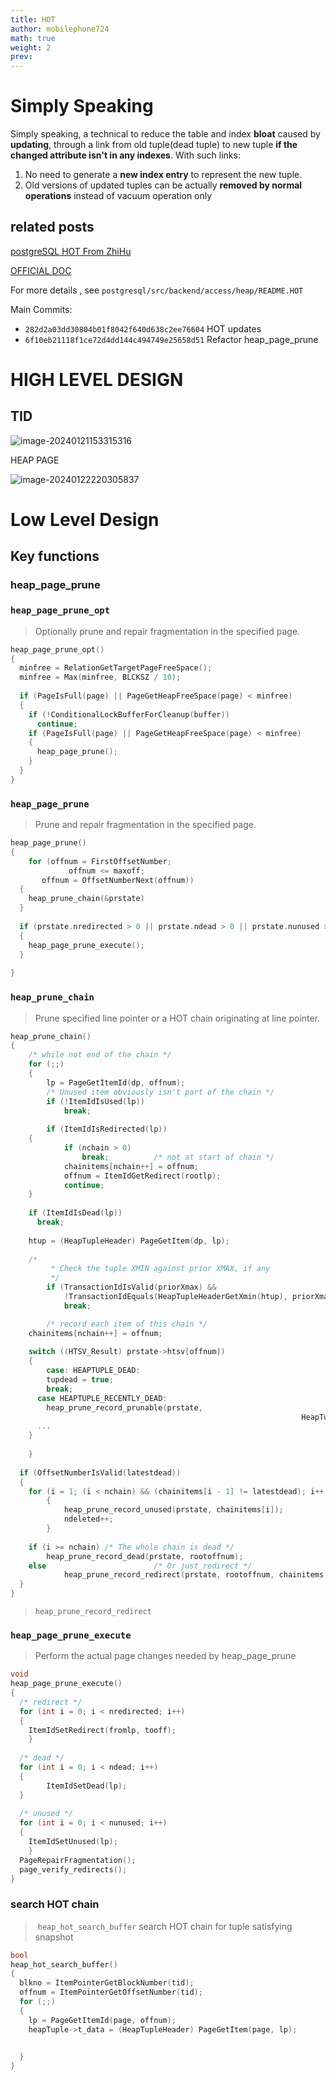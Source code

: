 ```yaml
---
title: HOT
author: mobilephone724
math: true
weight: 2
prev:
---
```


# Simply Speaking

Simply speaking, a technical to reduce the table and index **bloat** caused by **updating**, through a link from old tuple(dead tuple) to new tuple **if the changed attribute isn't in any indexes**. With such links:

1. No need to generate a **new index entry** to represent the new tuple.
2. Old versions of updated tuples can be actually **removed by normal operations** instead of vacuum operation only

## related posts

[postgreSQL HOT From ZhiHu](https://zhuanlan.zhihu.com/p/455983543)

[OFFICIAL DOC](https://www.postgresql.org/docs/current/storage-hot.html)

For more details , see `postgresql/src/backend/access/heap/README.HOT`

Main Commits:

* `282d2a03dd30804b01f8042f640d638c2ee76604`  HOT updates
* `6f10eb21118f1ce72d4dd144c494749e25658d51`  Refactor heap_page_prune

# HIGH LEVEL DESIGN

## TID

![image-20240121153315316](https://raw.githubusercontent.com/mobilephone724/blog_pictures/master/heap-tuple-header.2024_01_21_1705848176.png)

HEAP PAGE

![image-20240122220305837](https://raw.githubusercontent.com/mobilephone724/blog_pictures/master/heap_page.2024_01_22_1705934933.png)

# Low Level Design

## Key functions

### heap_page_prune

###  `heap_page_prune_opt` 

> Optionally prune and repair fragmentation in the specified page.

```c
heap_page_prune_opt()
{
  minfree = RelationGetTargetPageFreeSpace();
  minfree = Max(minfree, BLCKSZ / 10);
  
  if (PageIsFull(page) || PageGetHeapFreeSpace(page) < minfree)
  {
    if (!ConditionalLockBufferForCleanup(buffer))
      continue;
    if (PageIsFull(page) || PageGetHeapFreeSpace(page) < minfree)
    {
      heap_page_prune();
    }
  }
}
```

### `heap_page_prune`

>  Prune and repair fragmentation in the specified page.

```c
heap_page_prune()
{
	for (offnum = FirstOffsetNumber;
		 	 offnum <= maxoff;
       offnum = OffsetNumberNext(offnum))
  {
  	heap_prune_chain(&prstate)
  }
  
  if (prstate.nredirected > 0 || prstate.ndead > 0 || prstate.nunused > 0)
  {
    heap_page_prune_execute();
  }
		 
}

```

### `heap_prune_chain`

> Prune specified line pointer or a HOT chain originating at line pointer.

```c
heap_prune_chain()
{
	/* while not end of the chain */
	for (;;)
	{
		lp = PageGetItemId(dp, offnum);
		/* Unused item obviously isn't part of the chain */
		if (!ItemIdIsUsed(lp))
			break;
			
		if (ItemIdIsRedirected(lp))
    {
			if (nchain > 0)
				break;			/* not at start of chain */
			chainitems[nchain++] = offnum;
			offnum = ItemIdGetRedirect(rootlp);
			continue;
    }
    
    if (ItemIdIsDead(lp))
      break;
    
    htup = (HeapTupleHeader) PageGetItem(dp, lp);
    
    /*
		 * Check the tuple XMIN against prior XMAX, if any
		 */
		if (TransactionIdIsValid(priorXmax) &&
			!TransactionIdEquals(HeapTupleHeaderGetXmin(htup), priorXmax))
			break;

 		/* record each item of this chain */
   	chainitems[nchain++] = offnum;
    
    switch ((HTSV_Result) prstate->htsv[offnum])
    {
    	case: HEAPTUPLE_DEAD:
      	tupdead = true;
        break;
      case HEAPTUPLE_RECENTLY_DEAD:
        heap_prune_record_prunable(prstate,
										   						 HeapTupleHeaderGetUpdateXid(htup));
      ...
    }
    
	}
  
  if (OffsetNumberIsValid(latestdead))
  {
    for (i = 1; (i < nchain) && (chainitems[i - 1] != latestdead); i++)
		{
			heap_prune_record_unused(prstate, chainitems[i]);
			ndeleted++;
		}
    
    if (i >= nchain) /* The whole chain is dead */
    	heap_prune_record_dead(prstate, rootoffnum);
    else						/* Or just redirect */
			heap_prune_record_redirect(prstate, rootoffnum, chainitems[i]);
  }
}
```

> `heap_prune_record_redirect` 

### `heap_page_prune_execute`

> Perform the actual page changes needed by heap_page_prune

```C
void
heap_page_prune_execute()
{
  /* redirect */
  for (int i = 0; i < nredirected; i++)
  {
    ItemIdSetRedirect(fromlp, tooff);
	}
  
  /* dead */
  for (int i = 0; i < ndead; i++)
  {
		ItemIdSetDead(lp);
  }
  
  /* unused */
  for (int i = 0; i < nunused; i++)
  {
    ItemIdSetUnused(lp);
	}
  PageRepairFragmentation();
  page_verify_redirects();
}
```



### search HOT chain

>  `heap_hot_search_buffer` search HOT chain for tuple satisfying snapshot

```C
bool
heap_hot_search_buffer()
{
  blkno = ItemPointerGetBlockNumber(tid);
  offnum = ItemPointerGetOffsetNumber(tid);
  for (;;)
  {
    lp = PageGetItemId(page, offnum);
    heapTuple->t_data = (HeapTupleHeader) PageGetItem(page, lp);

    
  }
}
```

